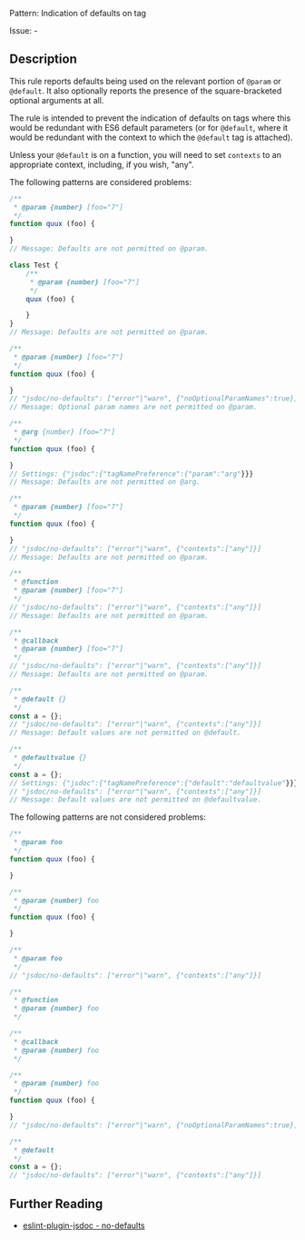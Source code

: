 Pattern: Indication of defaults on tag

Issue: -

## Description

This rule reports defaults being used on the relevant portion of `@param`
or `@default`. It also optionally reports the presence of the
square-bracketed optional arguments at all.

The rule is intended to prevent the indication of defaults on tags where
this would be redundant with ES6 default parameters (or for `@default`,
where it would be redundant with the context to which the `@default`
tag is attached).

Unless your `@default` is on a function, you will need to set `contexts`
to an appropriate context, including, if you wish, "any".


The following patterns are considered problems:

````js
/**
 * @param {number} [foo="7"]
 */
function quux (foo) {

}
// Message: Defaults are not permitted on @param.

class Test {
    /**
     * @param {number} [foo="7"]
     */
    quux (foo) {

    }
}
// Message: Defaults are not permitted on @param.

/**
 * @param {number} [foo="7"]
 */
function quux (foo) {

}
// "jsdoc/no-defaults": ["error"|"warn", {"noOptionalParamNames":true}]
// Message: Optional param names are not permitted on @param.

/**
 * @arg {number} [foo="7"]
 */
function quux (foo) {

}
// Settings: {"jsdoc":{"tagNamePreference":{"param":"arg"}}}
// Message: Defaults are not permitted on @arg.

/**
 * @param {number} [foo="7"]
 */
function quux (foo) {

}
// "jsdoc/no-defaults": ["error"|"warn", {"contexts":["any"]}]
// Message: Defaults are not permitted on @param.

/**
 * @function
 * @param {number} [foo="7"]
 */
// "jsdoc/no-defaults": ["error"|"warn", {"contexts":["any"]}]
// Message: Defaults are not permitted on @param.

/**
 * @callback
 * @param {number} [foo="7"]
 */
// "jsdoc/no-defaults": ["error"|"warn", {"contexts":["any"]}]
// Message: Defaults are not permitted on @param.

/**
 * @default {}
 */
const a = {};
// "jsdoc/no-defaults": ["error"|"warn", {"contexts":["any"]}]
// Message: Default values are not permitted on @default.

/**
 * @defaultvalue {}
 */
const a = {};
// Settings: {"jsdoc":{"tagNamePreference":{"default":"defaultvalue"}}}
// "jsdoc/no-defaults": ["error"|"warn", {"contexts":["any"]}]
// Message: Default values are not permitted on @defaultvalue.
````

The following patterns are not considered problems:

````js
/**
 * @param foo
 */
function quux (foo) {

}

/**
 * @param {number} foo
 */
function quux (foo) {

}

/**
 * @param foo
 */
// "jsdoc/no-defaults": ["error"|"warn", {"contexts":["any"]}]

/**
 * @function
 * @param {number} foo
 */

/**
 * @callback
 * @param {number} foo
 */

/**
 * @param {number} foo
 */
function quux (foo) {

}
// "jsdoc/no-defaults": ["error"|"warn", {"noOptionalParamNames":true}]

/**
 * @default
 */
const a = {};
// "jsdoc/no-defaults": ["error"|"warn", {"contexts":["any"]}]
````


## Further Reading

* [eslint-plugin-jsdoc - no-defaults](https://github.com/gajus/eslint-plugin-jsdoc/blob/main/docs/rules/no-defaults.md#readme)
